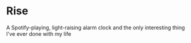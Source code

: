 # Rise
A Spotify-playing, light-raising alarm clock and the only interesting thing I've ever done with my life

